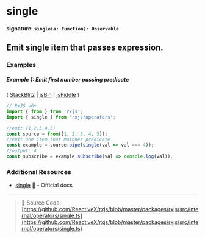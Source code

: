 # single

#### signature: `single(a: Function): Observable`

## Emit single item that passes expression.



### Examples

##### Example 1: Emit first number passing predicate

(
[StackBlitz](https://stackblitz.com/edit/typescript-qhynlr?file=index.ts&devtoolsheight=100)
| [jsBin](http://jsbin.com/solecibuza/1/edit?js,console) |
[jsFiddle](https://jsfiddle.net/btroncone/26r5y90s/) )

```js
// RxJS v6+
import { from } from 'rxjs';
import { single } from 'rxjs/operators';

//emit (1,2,3,4,5)
const source = from([1, 2, 3, 4, 5]);
//emit one item that matches predicate
const example = source.pipe(single(val => val === 4));
//output: 4
const subscribe = example.subscribe(val => console.log(val));
```

### Additional Resources

- [single](https://rxjs.dev/api/operators/single) 📰 - Official docs

---

> 📁 Source Code:
> [https://github.com/ReactiveX/rxjs/blob/master/packages/rxjs/src/internal/operators/single.ts](https://github.com/ReactiveX/rxjs/blob/master/packages/rxjs/src/internal/operators/single.ts)
